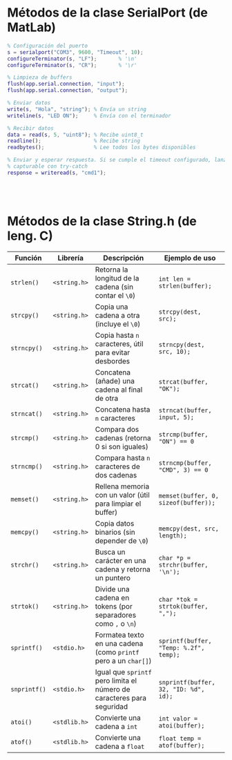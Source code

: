 # Métodos de la clase SerialPort (de MatLab)
```matlab
% Configuración del puerto
s = serialport("COM3", 9600, "Timeout", 10);
configureTerminator(s, "LF");       % '\n'
configureTerminator(s, "CR");       % '\r'

% Limpieza de buffers
flush(app.serial.connection, "input");
flush(app.serial.connection, "output");

% Enviar datos
write(s, "Hola", "string"); % Envía un string
writeline(s, "LED ON");     % Envía con el terminador

% Recibir datos
data = read(s, 5, "uint8"); % Recibe uint8_t
readline();                 % Recibe string
readbytes();                % Lee todos los bytes disponibles

% Enviar y esperar respuesta. Si se cumple el timeout configurado, lanza un error
% capturable con try-catch
response = writeread(s, "cmd1");
```

<br><br>

# Métodos de la clase String.h (de leng. C)
| Función      | Librería     | Descripción                                                            | Ejemplo de uso                         |
| ------------ | ------------ | ---------------------------------------------------------------------- | -------------------------------------- |
| `strlen()`   | `<string.h>` | Retorna la longitud de la cadena (sin contar el `\0`)                  | `int len = strlen(buffer);`            |
| `strcpy()`   | `<string.h>` | Copia una cadena a otra (incluye el `\0`)                              | `strcpy(dest, src);`                   |
| `strncpy()`  | `<string.h>` | Copia hasta `n` caracteres, útil para evitar desbordes                 | `strncpy(dest, src, 10);`              |
| `strcat()`   | `<string.h>` | Concatena (añade) una cadena al final de otra                          | `strcat(buffer, "OK");`                |
| `strncat()`  | `<string.h>` | Concatena hasta `n` caracteres                                         | `strncat(buffer, input, 5);`           |
| `strcmp()`   | `<string.h>` | Compara dos cadenas (retorna 0 si son iguales)                         | `strcmp(buffer, "ON") == 0`            |
| `strncmp()`  | `<string.h>` | Compara hasta `n` caracteres de dos cadenas                            | `strncmp(buffer, "CMD", 3) == 0`       |
| `memset()`   | `<string.h>` | Rellena memoria con un valor (útil para limpiar el buffer)             | `memset(buffer, 0, sizeof(buffer));`   |
| `memcpy()`   | `<string.h>` | Copia datos binarios (sin depender de `\0`)                            | `memcpy(dest, src, length);`           |
| `strchr()`   | `<string.h>` | Busca un carácter en una cadena y retorna un puntero                   | `char *p = strchr(buffer, '\n');`      |
| `strtok()`   | `<string.h>` | Divide una cadena en tokens (por separadores como `,` o `\n`)          | `char *tok = strtok(buffer, ",");`     |
| `sprintf()`  | `<stdio.h>`  | Formatea texto en una cadena (como `printf` pero a un `char[]`)        | `sprintf(buffer, "Temp: %.2f", temp);` |
| `snprintf()` | `<stdio.h>`  | Igual que `sprintf` pero limita el número de caracteres para seguridad | `snprintf(buffer, 32, "ID: %d", id);`  |
| `atoi()`     | `<stdlib.h>` | Convierte una cadena a `int`                                           | `int valor = atoi(buffer);`            |
| `atof()`     | `<stdlib.h>` | Convierte una cadena a `float`                                         | `float temp = atof(buffer);`           |
